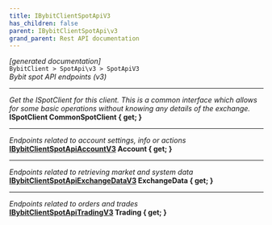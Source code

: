 ```yaml
---
title: IBybitClientSpotApiV3
has_children: false
parent: IBybitClientSpotApi\v3
grand_parent: Rest API documentation
---
```

*[generated documentation]*  
`BybitClient > SpotApi\v3 > SpotApiV3`  
*Bybit spot API endpoints (v3)*
  
***
*Get the ISpotClient for this client. This is a common interface which allows for some basic operations without knowing any details of the exchange.*  
**ISpotClient CommonSpotClient { get; }**  
***
*Endpoints related to account settings, info or actions*  
**[IBybitClientSpotApiAccountV3](IBybitClientSpotApiAccountV3.html) Account { get; }**  
***
*Endpoints related to retrieving market and system data*  
**[IBybitClientSpotApiExchangeDataV3](IBybitClientSpotApiExchangeDataV3.html) ExchangeData { get; }**  
***
*Endpoints related to orders and trades*  
**[IBybitClientSpotApiTradingV3](IBybitClientSpotApiTradingV3.html) Trading { get; }**  
